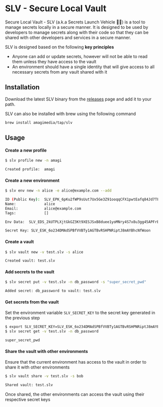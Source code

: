 # SLV - Secure Local Vault
Secure Local Vault - SLV (a.k.a Secrets Launch Vehicle 🔐🚀) is a tool to manage secrets locally in a secure manner. It is designed to be used by developers to manage secrets along with their code so that they can be shared with other developers and services in a secure manner.

SLV is designed based on the following **key principles**
 - Anyone can add or update secrets, however will not be able to read them unless they have access to the vault
 - An environment should have a single identity that will give access to all necessary secrets from any vault shared with it

 ## Installation
Download the latest SLV binary from the [releases](https://github.com/amagimedia/slv-beta/releases/latest) page and add it to your path.

SLV can also be installed with brew using the following command
```zsh
brew install amagimedia/tap/slv
```

## Usage

#### Create a new profile
```sh
$ slv profile new -n amagi

Created profile:  amagi
```

#### Create a new environment
```sh
$ slv env new -n alice -e alice@example.com --add

ID (Public Key):  SLV_EPK_6pKu2fWP9sUut7Ux5Ge3Z91ooqqCFX1pwtEafq84Jd7TFiS
Name:             alice
Email:            alice@example.com
Tags:             []

Env Data:  SLV_EDS_2kUTPLXjtGkGZ3Kt9XESJSxB8duee1yoMNry4S7x8u3gg45APFrEDUJJfgzrtdeRuFgRYkS6ZB9z68vs8fjGPu1bUSXy4jvCxTp1KddUhTSTnoNsUYaEEMVTkyzwdC9oRho5uezE498ASWro4zULUU4XTQS5NdgsLAd9a5Km8KBaTFFHgyweWNf2ndfDQh9owDZBVrdDQZE2AZzAAycqfA

Secret Key: SLV_ESK_6o234DMAdSPBfVVBTy1AGTBvRSHPNRiptJ8mAYBhcNfWoon
```

#### Create a vault
```sh
$ slv vault new -v test.slv -s alice

Created vault: test.slv
```

#### Add secrets to the vault
```sh
$ slv secret put -v test.slv -n db_password -s "super_secret_pwd"

Added secret: db_password to vault: test.slv
```

#### Get secrets from the vault
Set the environment variable `SLV_SECRET_KEY` to the secret key generated in the previous step
```sh
$ export SLV_SECRET_KEY=SLV_ESK_6o234DMAdSPBfVVBTy1AGTBvRSHPNRiptJ8mAYBhcNfWoon
$ slv secret get -v test.slv -n db_password

super_secret_pwd
```

#### Share the vault with other environments
Ensure that the current environment has access to the vault in order to share it with other environments
```sh
$ slv vault share -v test.slv -s bob

Shared vault: test.slv
```
Once shared, the other environments can access the vault using their respective secret keys